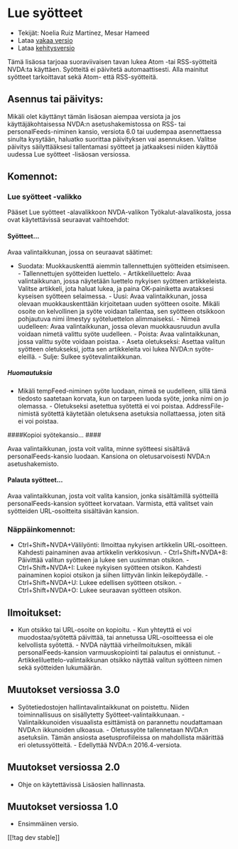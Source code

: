 # Lue syötteet #

* Tekijät: Noelia Ruiz Martínez, Mesar Hameed
* Lataa [vakaa versio][1]
* Lataa [kehitysversio][2]

Tämä lisäosa tarjoaa suoraviivaisen tavan lukea Atom -tai RSS-syötteitä
NVDA:ta käyttäen.  Syötteitä ei päivitetä automaattisesti.  Alla mainitut
syötteet tarkoittavat sekä Atom- että RSS-syötteitä.

## Asennus tai päivitys: ##

Mikäli olet käyttänyt tämän lisäosan aiempaa versiota ja jos
käyttäjäkohtaisessa NVDA:n asetushakemistossa on RSS- tai
personalFeeds-niminen kansio, versiota 6.0 tai uudempaa asennettaessa
sinulta kysytään, haluatko suorittaa päivityksen vai asennuksen.  Valitse
päivitys säilyttääksesi tallentamasi syötteet ja jatkaaksesi niiden käyttöä
uudessa Lue syötteet -lisäosan versiossa.

## Komennot: ##

### Lue syötteet -valikko ###

Pääset Lue syötteet -alavalikkoon NVDA-valikon Työkalut-alavalikosta, jossa
ovat käytettävissä seuraavat vaihtoehdot:

#### Syötteet... ####

Avaa valintaikkunan, jossa on seuraavat säätimet:

- Suodata: Muokkauskenttä aiemmin tallennettujen syötteiden etsimiseen.  -
Tallennettujen syötteiden luettelo.  - Artikkeliluettelo: Avaa
valintaikkunan, jossa näytetään luettelo nykyisen syötteen
artikkeleista. Valitse artikkeli, jota haluat lukea, ja paina OK-painiketta
avataksesi kyseisen syötteen selaimessa.  - Uusi: Avaa valintaikkunan, jossa
olevaan muokkauskenttään kirjoitetaan uuden syötteen osoite. Mikäli osoite
on kelvollinen ja syöte voidaan tallentaa, sen  syötteen otsikkoon
pohjautuva nimi ilmestyy syöteluettelon alimmaiseksi.  - Nimeä uudelleen:
Avaa valintaikkunan, jossa olevan muokkausruudun avulla voidaan nimetä
valittu syöte uudelleen.  - Poista: Avaa valintaikkunan, jossa valittu syöte
voidaan poistaa.  - Aseta oletukseksi: Asettaa valitun syötteen oletukseksi,
jotta sen artikkeleita voi lukea NVDA:n syöte-eleillä.  - Sulje: Sulkee
syötevalintaikkunan.

##### Huomautuksia #####
- Mikäli tempFeed-niminen syöte luodaan, nimeä se uudelleen, sillä tämä
tiedosto saatetaan korvata, kun on tarpeen luoda syöte, jonka nimi on jo
olemassa.  - Oletukseksi asetettua syötettä ei voi
poistaa. AddressFile-nimistä syötettä käytetään oletuksena asetuksia
nollattaessa, joten sitä ei voi poistaa.

####Kopioi syötekansio... ####

Avaa valintaikkunan, josta voit valita, minne syötteesi sisältävä
personalFeeds-kansio luodaan. Kansiona on oletusarvoisesti NVDA:n
asetushakemisto.

#### Palauta syötteet... ####

Avaa valintaikkunan, josta voit valita kansion, jonka sisältämillä
syötteillä personalFeeds-kansion syötteet korvataan. Varmista, että valitset
vain syötteiden URL-osoitteita sisältävän kansion.

### Näppäinkomennot: ###

- Ctrl+Shift+NVDA+Välilyönti: Ilmoittaa nykyisen artikkelin
URL-osoitteen. Kahdesti painaminen avaa artikkelin verkkosivun.  -
Ctrl+Shift+NVDA+8: Päivittää valitun syötteen ja lukee sen uusimman
otsikon.  - Ctrl+Shift+NVDA+I: Lukee nykyisen syötteen otsikon. Kahdesti
painaminen kopioi otsikon ja siihen liittyvän linkin leikepöydälle.  -
Ctrl+Shift+NVDA+U: Lukee edellisen syötteen otsikon.  - Ctrl+Shift+NVDA+O:
Lukee seuraavan syötteen otsikon.

## Ilmoitukset: ##

- Kun otsikko tai URL-osoite on kopioitu.  - Kun yhteyttä ei voi
muodostaa/syötettä päivittää, tai annetussa URL-osoitteessa ei ole
kelvollista syötettä.  - NVDA näyttää virheilmoituksen, mikäli
personalFeeds-kansion varmuuskopiointi tai palautus ei onnistunut.  -
Artikkeliluettelo-valintaikkunan otsikko näyttää valitun syötteen nimen sekä
syötteiden lukumäärän.


## Muutokset versiossa 3.0 ##
- Syötetiedostojen hallintavalintaikkunat on poistettu. Niiden
toiminnallisuus on sisällytetty Syötteet-valintaikkunaan.  -
Valintaikkunoiden visuaalista esittämistä on parannettu noudattamaan NVDA:n
ikkunoiden ulkoasua.  - Oletussyöte tallennetaan NVDA:n asetuksiin. Tämän
ansiosta asetusprofiileissa on mahdollista määrittää eri oletussyötteitä.  -
Edellyttää NVDA:n 2016.4-versiota.


## Muutokset versiossa 2.0 ##
- Ohje on käytettävissä Lisäosien hallinnasta.

## Muutokset versiossa 1.0 ##
- Ensimmäinen versio.

[[!tag dev stable]]

[1]: http://addons.nvda-project.org/files/get.php?file=rf

[2]: http://addons.nvda-project.org/files/get.php?file=rf-dev
